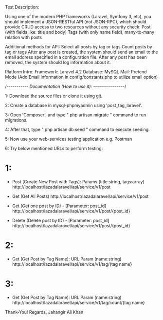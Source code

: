 Test Description:

Using one of the modern PHP frameworks (Laravel, Symfony 3, etc), you should implement a JSON-RESTful API (not JSON-RPC), which should provide CRUD access to two resources without any security check:
Post (with fields like: title and body)
Tags (with only name field), many-to-many relation with posts

Additional methods for API:
Select all posts by tag or tags
Count posts by tag or tags
After any post is created, the system should send an email to the email address specified in a configuration file. After any post has been removed, the system should log information about it.

Platform Intro:
Framework: Laravel 4.2
Database: MySQL
Mail: Pretend Mode (Add Email Information in config/constants.php to utilize email option)



/*-----------  Documentation (How to use it):   ----------------*/


1: Download the source files or clone it using git.

2: Create a database in mysql-phpmyadmin using 'post_tag_laravel'.

3: Open 'Composer', and type " php artisan migrate " command to run migrations.

4: After that, type " php artisan db:seed " command to execute seeding.

5: Now use your web-services testing application e.g. Postman

6: Try below mentioned URLs to perform testing:


# 1:
- Post (Create New Post with Tags): Params (title:string, tags:array) 
http://localhost/lazadalaravel/api/service/v1/post

- Get (Get All Posts)
http://localhost/lazadalaravel/api/service/v1/post

- Get (Get one post by ID) - [Parameter: post_id]
http://localhost/lazadalaravel/api/service/v1/post/{post_id}

- Delete (Delete post by ID) - [Parameter: post_id]
http://localhost/lazadalaravel/api/service/v1/post/{post_id}

# 2:
- Get (Get Post by Tag Name): URL Param (name:string) 
http://localhost/lazadalaravel/api/service/v1/tag/{tag name}

# 3:
- Get (Get Post by Tag Name): URL Param (name:string) 
http://localhost/lazadalaravel/api/service/v1/tag/count/{tag name}


Thank-You!
Regards,
Jahangir Ali Khan